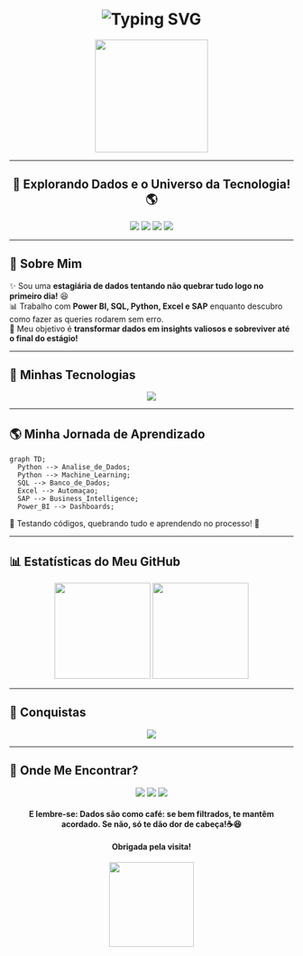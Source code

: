 <h1 align="center">
    <img src="https://readme-typing-svg.demolab.com?font=Orbitron&size=30&duration=4000&pause=500&color=00BFFF&background=00000000&center=true&vCenter=true&multiline=true&width=600&height=60&lines=%F0%9F%9A%80+Bem-vindo+ao+Meu+Universo!+%F0%9F%8C%8C" alt="Typing SVG" />
</h1>

<p align="center">
  <img src="https://media.giphy.com/media/WFZvB7VIXBgiz3oDXE/giphy.gif" width="200"/>
</p>

---

<h2 align="center">
  🌠 Explorando Dados e o Universo da Tecnologia! 🌎
</h2>

<p align="center">
    <img src="https://img.shields.io/badge/Status-Estagi%C3%A1ria%20de%20Dados%20|%20Tentando%20n%C3%A3o%20derrubar%20o%20banco%20de%20dados-1E90FF?style=flat-square">
    <img src="https://img.shields.io/badge/SQL-MySQL%20|%20PostgreSQL%20|%20SAP%20HANA-00CED1?style=flat-square">
    <img src="https://img.shields.io/badge/Ferramentas-Power%20BI%20|%20Excel%20|%20Python-32CD32?style=flat-square">
    <img src="https://img.shields.io/badge/%F0%9F%9A%80%20Aprendendo%20e%20descobrindo%20como%20n%C3%A3o%20quebrar%20o%20c%C3%B3digo-orange?style=flat-square">
</p>

---

## 🌌 Sobre Mim
✨ Sou uma **estagiária de dados tentando não quebrar tudo logo no primeiro dia!** 😆  
📊 Trabalho com **Power BI, SQL, Python, Excel e SAP** enquanto descubro como fazer as queries rodarem sem erro.  
🌠 Meu objetivo é **transformar dados em insights valiosos e sobreviver até o final do estágio!**  

---

## 🚀 **Minhas Tecnologias**
<p align="center">
  <img src="https://skillicons.dev/icons?i=python,sql,powerbi,excel,postgres,mysql,git,github,linux&theme=dark">
</p>

---

## 🌎 **Minha Jornada de Aprendizado**
```mermaid
graph TD;
  Python --> Analise_de_Dados;
  Python --> Machine_Learning;
  SQL --> Banco_de_Dados;
  Excel --> Automaçao;
  SAP --> Business_Intelligence;
  Power_BI --> Dashboards;
```
📌 Testando códigos, quebrando tudo e aprendendo no processo! 🚀

---

## 📊 **Estatísticas do Meu GitHub**
<p align="center">
  <img height="170" src="https://github-readme-stats.vercel.app/api?username=AndreynaVieira&show_icons=true&theme=radical&include_all_commits=true&count_private=true"/> 
  <img height="170" src="https://github-readme-streak-stats.herokuapp.com/?user=AndreynaVieira&theme=neon-palenight"/>
</p>

---

## 🌟 **Conquistas**
<p align="center"> 
  <img src="https://github-profile-trophy.vercel.app/?username=AndreynaVieira&theme=onestar&column=4"/> 
</p>

---

## 🌠 **Onde Me Encontrar?**
<p align="center"> 
  <a href="https://github.com/AndreynaVieira"><img src="https://img.shields.io/badge/GitHub-1E90FF?style=for-the-badge&logo=github"></a> 
  <a href="https://www.linkedin.com/in/AndreynaVieira"><img src="https://img.shields.io/badge/LinkedIn-00CED1?style=for-the-badge&logo=linkedin"></a> 
  <a href="mailto:andreynavieira5@gmail.com"><img src="https://img.shields.io/badge/E--mail-FF4500?style=for-the-badge&logo=gmail"></a> 
</p>

<h4 align="center"> E lembre-se: Dados são como café: se bem filtrados, te mantêm acordado. Se não, só te dão dor de cabeça!☕😆 <br><br> 
    Obrigada pela visita!</h4>
<p align="center"> 
  <img src="https://media.giphy.com/media/26AHONQ79FdWZhAI0/giphy.gif" width="150px"> 
</p>

